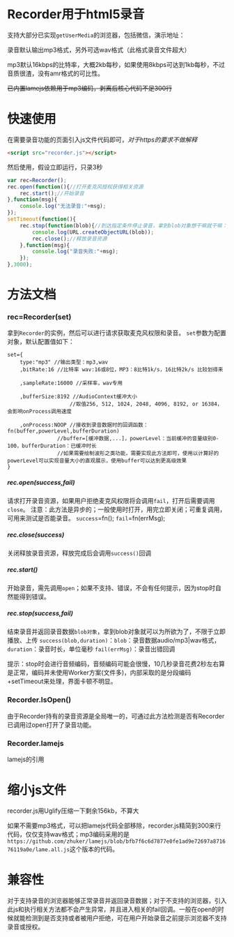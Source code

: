 # Recorder用于html5录音
支持大部分已实现`getUserMedia`的浏览器，包括微信，演示地址：[](https://xiangyuecn.github.io/Recorder/)

录音默认输出mp3格式，另外可选wav格式（此格式录音文件超大）

mp3默认16kbps的比特率，大概2kb每秒，如果使用8kbps可达到1kb每秒，不过音质很渣，没有amr格式的可比性。

~~已内置lamejs依赖用于mp3编码，剥离后核心代码不足300行~~

# 快速使用
在需要录音功能的页面引入js文件代码即可，*对于https的要求不做解释*
``` html
<script src="recorder.js"></script>
```
然后使用，假设立即运行，只录3秒
``` javascript
var rec=Recorder();
rec.open(function(){//打开麦克风授权获得相关资源
	rec.start();//开始录音
},function(msg){
	console.log("无法录音:"+msg);
});
setTimeout(function(){
	rec.stop(function(blob){//到达指定条件停止录音，拿到blob对象想干嘛就干嘛：立即播放、上传
		console.log(URL.createObjectURL(blob));
		rec.close();//释放录音资源
	},function(msg){
		console.log("录音失败:"+msg);
	});
},3000);
```

# 方法文档
### rec=Recorder(set)
拿到`Recorder`的实例，然后可以进行请求获取麦克风权限和录音。
`set`参数为配置对象，默认配置值如下：
```
set={
	type:"mp3" //输出类型：mp3,wav
	,bitRate:16 //比特率 wav:16或8位，MP3：8比特1k/s，16比特2k/s 比较划得来
	
	,sampleRate:16000 //采样率，wav专用
	
	,bufferSize:8192 //AudioContext缓冲大小
					//取值256, 512, 1024, 2048, 4096, 8192, or 16384，会影响onProcess调用速度
	
	,onProcess:NOOP //接收到录音数据时的回调函数：fn(buffer,powerLevel,bufferDuration) 
				//buffer=[缓冲数据,...]，powerLevel：当前缓冲的音量级别0-100，bufferDuration：已缓冲时长
				//如果需要绘制波形之类功能，需要实现此方法即可，使用以计算好的powerLevel可以实现音量大小的直观展示，使用buffer可以达到更高级效果
}
```

##### rec.open(success,fail)
请求打开录音资源，如果用户拒绝麦克风权限将会调用`fail`，打开后需要调用`close`。
注意：此方法是异步的；一般使用时打开，用完立即关闭；可重复调用，可用来测试是否能录音。
`success`=fn();
`fail`=fn(errMsg);

##### rec.close(success)
关闭释放录音资源，释放完成后会调用`success()`回调

##### rec.start()
开始录音，需先调用`open`；如果不支持、错误，不会有任何提示，因为stop时自然能得到错误。

##### rec.stop(success,fail)
结束录音并返回录音数据`blob对象`，拿到blob对象就可以为所欲为了，不限于立即播放、上传
`success(blob,duration)`：`blob`：录音数据audio/mp3|wav格式，`duration`：录音时长，单位毫秒
`fail(errMsg)`：录音出错回调

提示：stop时会进行音频编码，音频编码可能会很慢，10几秒录音花费2秒左右算是正常，编码并未使用Worker方案(文件多)，内部采取的是分段编码+setTimeout来处理，界面卡顿不明显。

### Recorder.IsOpen()
由于Recorder持有的录音资源是全局唯一的，可通过此方法检测是否有Recorder已调用过open打开了录音功能。

### Recorder.lamejs
lamejs的引用


# 缩小js文件
recorder.js用Uglify压缩一下剩余156kb，不算大

如果不需要mp3格式，可以把lamejs代码全部移除，recorder.js精简到300来行代码，仅仅支持wav格式；mp3编码采用的是`https://github.com/zhuker/lamejs/blob/bfb7f6c6d7877e0fe1ad9e72697a871676119a0e/lame.all.js`这个版本的代码。

# 兼容性
对于支持录音的浏览器能够正常录音并返回录音数据；对于不支持的浏览器，引入此js和执行相关方法都不会产生异常，并且进入相关的fail回调。一般在open的时候就能检测到是否支持或者被用户拒绝，可在用户开始录音之前提示浏览器不支持录音或授权。